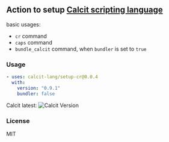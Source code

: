 ## Action to setup [Calcit scripting language](https://calcit-lang.org/)

basic usages:

- `cr` command
- `caps` command
- `bundle_calcit` command, when `bundler` is set to `true`

### Usage

```yml
- uses: calcit-lang/setup-cr@0.0.4
  with:
    version: "0.9.1"
    bundler: false
```

Calcit latest: ![Calcit Version](https://img.shields.io/github/v/release/calcit-lang/calcit)

### License

MIT
